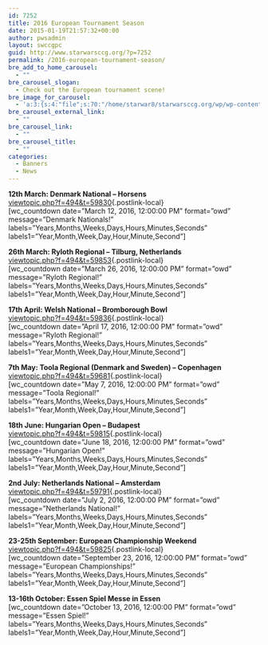 ```yaml
---
id: 7252
title: 2016 European Tournament Season
date: 2015-01-19T21:57:32+00:00
author: pwsadmin
layout: swccgpc
guid: http://www.starwarsccg.org/?p=7252
permalink: /2016-european-tournament-season/
bre_add_to_home_carousel:
  - ""
bre_carousel_slogan:
  - Check out the European tournament scene!
bre_image_for_carousel:
  - 'a:3:{s:4:"file";s:70:"/home/starwar8/starwarsccg.org/wp/wp-content/uploads/Europe-banner.jpg";s:3:"url";s:66:"http://www.starwarsccg.org/wp/wp-content/uploads/Europe-banner.jpg";s:4:"type";s:10:"image/jpeg";}'
bre_carousel_external_link:
  - ""
bre_carousel_link:
  - ""
bre_carousel_title:
  - ""
categories:
  - Banners
  - News
---
```

**12th March: Denmark National &#8211; Horsens**  
[viewtopic.php?f=494&t=59830](http://www.starwarsccg.org/forums/viewtopic.php?f=494&t=59830){.postlink-local}  
[wc_countdown date=&#8221;March 12, 2016, 12:00:00 PM&#8221; format=&#8221;owd&#8221; message=&#8221;Denmark Nationals!&#8221; labels=&#8221;Years,Months,Weeks,Days,Hours,Minutes,Seconds&#8221; labels1=&#8221;Year,Month,Week,Day,Hour,Minute,Second&#8221;]

**26th March: Ryloth Regional &#8211; Tilburg, Netherlands**  
[viewtopic.php?f=494&t=59853](http://www.starwarsccg.org/forums/viewtopic.php?f=494&t=59853){.postlink-local}  
[wc_countdown date=&#8221;March 26, 2016, 12:00:00 PM&#8221; format=&#8221;owd&#8221; message=&#8221;Ryloth Regional!&#8221; labels=&#8221;Years,Months,Weeks,Days,Hours,Minutes,Seconds&#8221; labels1=&#8221;Year,Month,Week,Day,Hour,Minute,Second&#8221;]

**17th April: Welsh National &#8211; Bromborough Bowl**  
[viewtopic.php?f=494&t=59836](http://www.starwarsccg.org/forums/viewtopic.php?f=494&t=59836){.postlink-local}  
[wc_countdown date=&#8221;April 17, 2016, 12:00:00 PM&#8221; format=&#8221;owd&#8221; message=&#8221;Ryloth Regional!&#8221; labels=&#8221;Years,Months,Weeks,Days,Hours,Minutes,Seconds&#8221; labels1=&#8221;Year,Month,Week,Day,Hour,Minute,Second&#8221;]

**7th May: Toola Regional (Denmark and Sweden) &#8211; Copenhagen**  
[viewtopic.php?f=494&t=59681](http://www.starwarsccg.org/forums/viewtopic.php?f=494&t=59681){.postlink-local}  
[wc_countdown date=&#8221;May 7, 2016, 12:00:00 PM&#8221; format=&#8221;owd&#8221; message=&#8221;Toola Regional!&#8221; labels=&#8221;Years,Months,Weeks,Days,Hours,Minutes,Seconds&#8221; labels1=&#8221;Year,Month,Week,Day,Hour,Minute,Second&#8221;]

**18th June: Hungarian Open &#8211; Budapest**  
[viewtopic.php?f=494&t=59815](http://www.starwarsccg.org/forums/viewtopic.php?f=494&t=59815){.postlink-local}  
[wc_countdown date=&#8221;June 18, 2016, 12:00:00 PM&#8221; format=&#8221;owd&#8221; message=&#8221;Hungarian Open!&#8221; labels=&#8221;Years,Months,Weeks,Days,Hours,Minutes,Seconds&#8221; labels1=&#8221;Year,Month,Week,Day,Hour,Minute,Second&#8221;]

**2nd July: Netherlands National &#8211; Amsterdam**  
[viewtopic.php?f=494&t=59791](http://www.starwarsccg.org/forums/viewtopic.php?f=494&t=59791){.postlink-local}  
[wc_countdown date=&#8221;July 2, 2016, 12:00:00 PM&#8221; format=&#8221;owd&#8221; message=&#8221;Netherlands National!&#8221; labels=&#8221;Years,Months,Weeks,Days,Hours,Minutes,Seconds&#8221; labels1=&#8221;Year,Month,Week,Day,Hour,Minute,Second&#8221;]

**23-25th September: European Championship Weekend**  
[viewtopic.php?f=494&t=59825](http://www.starwarsccg.org/forums/viewtopic.php?f=494&t=59825){.postlink-local}  
[wc_countdown date=&#8221;September 23, 2016, 12:00:00 PM&#8221; format=&#8221;owd&#8221; message=&#8221;European Championships!&#8221; labels=&#8221;Years,Months,Weeks,Days,Hours,Minutes,Seconds&#8221; labels1=&#8221;Year,Month,Week,Day,Hour,Minute,Second&#8221;]

**13-16th October: Essen Spiel Messe in Essen**  
[wc_countdown date=&#8221;October 13, 2016, 12:00:00 PM&#8221; format=&#8221;owd&#8221; message=&#8221;Essen Spiel!&#8221; labels=&#8221;Years,Months,Weeks,Days,Hours,Minutes,Seconds&#8221; labels1=&#8221;Year,Month,Week,Day,Hour,Minute,Second&#8221;]